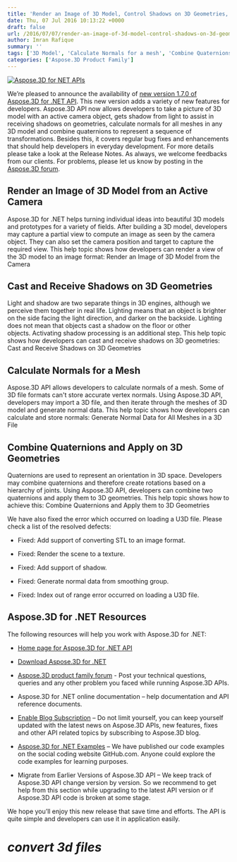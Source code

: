```yaml
---
title: 'Render an Image of 3D Model, Control Shadows on 3D Geometries, Calculate Normals for Meshes and Combine Quaternions using Aspose.3D for .NET 1.7.0'
date: Thu, 07 Jul 2016 10:13:22 +0000
draft: false
url: /2016/07/07/render-an-image-of-3d-model-control-shadows-on-3d-geometries-calculate-normals-for-meshes-and-combine-quaternions-using-aspose.3d-for-.net-1.7.0/
author: Imran Rafique
summary: ''
tags: ['3D Model', 'Calculate Normals for a mesh', 'Combine Quaternions', 'Render an Image', 'Shadows on 3D Geometries']
categories: ['Aspose.3D Product Family']
---
```


[![Aspose.3D for NET APIs][1]](https://blog.aspose.com/wp-content/uploads/sites/2/2015/10/Aspose.3d-for-net-100x100.png)

[](https://blog.aspose.com/wp-content/uploads/sites/2/2015/10/Aspose.3d-for-net-100x100.png)We’re pleased to announce the availability of [new version 1.7.0 of Aspose.3D for .NET API][2]. This new version adds a variety of new features for developers. Aspose.3D API now allows developers to take a picture of 3D model with an active camera object, gets shadow from light to assist in receiving shadows on geometries, calculate normals for all meshes in any 3D model and combine quaternions to represent a sequence of transformations. Besides this, it covers regular bug fixes and enhancements that should help developers in everyday development. For more details please take a look at the Release Notes. As always, we welcome feedbacks from our clients. For problems, please let us know by posting in the [Aspose.3D forum][3].

## Render an Image of 3D Model from an Active Camera

Aspose.3D for .NET helps turning individual ideas into beautiful 3D models and prototypes for a variety of fields. After building a 3D model, developers may capture a partial view to compute an image as seen by the camera object. They can also set the camera position and target to capture the required view. This help topic shows how developers can render a view of the 3D model to an image format: Render an Image of 3D Model from the Camera

## Cast and Receive Shadows on 3D Geometries

Light and shadow are two separate things in 3D engines, although we perceive them together in real life. Lighting means that an object is brighter on the side facing the light direction, and darker on the backside. Lighting does not mean that objects cast a shadow on the floor or other objects. Activating shadow processing is an additional step. This help topic shows how developers can cast and receive shadows on 3D geometries: Cast and Receive Shadows on 3D Geometries

## Calculate Normals for a Mesh

Aspose.3D API allows developers to calculate normals of a mesh. Some of 3D file formats can't store accurate vertex normals. Using Aspose.3D API, developers may import a 3D file, and then iterate through the meshes of 3D model and generate normal data. This help topic shows how developers can calculate and store normals: Generate Normal Data for All Meshes in a 3D File

## Combine Quaternions and Apply on 3D Geometries

Quaternions are used to represent an orientation in 3D space. Developers may combine quaternions and therefore create rotations based on a hierarchy of joints. Using Aspose.3D API, developers can combine two quaternions and apply them to 3D geometries. This help topic shows how to achieve this: Combine Quaternions and Apply them to 3D Geometries

We have also fixed the error which occurred on loading a U3D file. Please check a list of the resolved defects:

*   Fixed: Add support of converting STL to an image format.
    
*   Fixed: Render the scene to a texture.
    
*   Fixed: Add support of shadow.
    
*   Fixed: Generate normal data from smoothing group.
    
*   Fixed: Index out of range error occurred on loading a U3D file.
    

## Aspose.3D for .NET Resources

The following resources will help you work with Aspose.3D for .NET:

*   [Home page for Aspose.3D for .NET API][4]
    
*   [Download Aspose.3D for .NET][5]
    
*   [Aspose.3D product family forum][6] - Post your technical questions, queries and any other problem you faced while running Aspose.3D APIs.
    
*   Aspose.3D for .NET online documentation – help documentation and API reference documents.
    
*   [Enable Blog Subscription][7] – Do not limit yourself, you can keep yourself updated with the latest news on Aspose.3D APIs, new features, fixes and other API related topics by subscribing to Aspose.3D blog.
    
*   [Aspose.3D for .NET Examples][8] – We have published our code examples on the social coding website GitHub.com. Anyone could explore the code examples for learning purposes.
    
*   Migrate from Earlier Versions of Aspose.3D API – We keep track of Aspose.3D API change version by version. So we recommend to get help from this section while upgrading to the latest API version or if Aspose.3D API code is broken at some stage.
    

We hope you’ll enjoy this new release that save time and efforts. The API is quite simple and developers can use it in application easily.

# _convert 3d files_




[1]: https://blog.aspose.com/wp-content/uploads/sites/2/2015/10/Aspose.3d-for-net-100x100.png "Aspose.3d- for-net-100x100"
[2]: http://www.aspose.com/downloads/3d/net/new-releases/aspose.3d-for-.net-1.7.0/
[3]: http://www.aspose.com/community/forums/aspose.3d-product-family/535/showforum.aspx
[4]: http://www.aspose.com/.net/3d-component.aspx
[5]: http://www.aspose.com/community/files/51/.net-components/aspose.3d-for-.net/default.aspx
[6]: http://www.aspose.com/community/forums/aspose.3d-product-family/535/showforum.aspx
[7]: https://blog.aspose.com/ "Aspose.3D for .NET Blog Subscription"
[8]: https://github.com/aspose3D/Aspose_3d_NET




